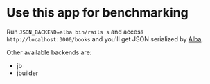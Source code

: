 # Use this app for benchmarking

Run `JSON_BACKEND=alba bin/rails s` and access `http://localhost:3000/books` and you'll get JSON serialized by [Alba](https://github.com/okuramasafumi/alba).

Other available backends are:

- jb
- jbuilder
